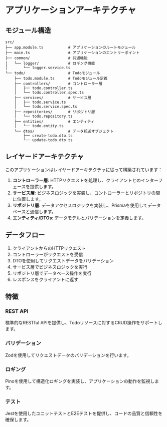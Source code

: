 # アプリケーションアーキテクチャ

## モジュール構造

```
src/
├── app.module.ts           # アプリケーションのルートモジュール
├── main.ts                 # アプリケーションのエントリーポイント
├── common/                 # 共通機能
│   └── logger/             # ロギング機能
│       └── logger.service.ts
└── todo/                   # Todoモジュール
    ├── todo.module.ts      # Todoモジュール定義
    ├── controllers/        # コントローラー層
    │   ├── todo.controller.ts
    │   └── todo.controller.spec.ts
    ├── services/           # サービス層
    │   ├── todo.service.ts
    │   └── todo.service.spec.ts
    ├── repositories/       # リポジトリ層
    │   └── todo.repository.ts
    ├── entities/           # エンティティ
    │   └── todo.entity.ts
    └── dtos/               # データ転送オブジェクト
        ├── create-todo.dto.ts
        └── update-todo.dto.ts
```

## レイヤードアーキテクチャ

このアプリケーションはレイヤードアーキテクチャに従って構築されています：

1. **コントローラー層**: HTTPリクエストを処理し、クライアントとのインターフェースを提供します。
2. **サービス層**: ビジネスロジックを実装し、コントローラーとリポジトリの間に位置します。
3. **リポジトリ層**: データアクセスロジックを実装し、Prismaを使用してデータベースと通信します。
4. **エンティティ/DTOs**: データモデルとバリデーションを定義します。

## データフロー

1. クライアントからのHTTPリクエスト
2. コントローラーがリクエストを受信
3. DTOを使用してリクエストデータをバリデーション
4. サービス層でビジネスロジックを実行
5. リポジトリ層でデータベース操作を実行
6. レスポンスをクライアントに返す

## 特徴

### REST API

標準的なRESTful APIを提供し、Todoリソースに対するCRUD操作をサポートします。

### バリデーション

Zodを使用してリクエストデータのバリデーションを行います。

### ロギング

Pinoを使用して構造化ロギングを実装し、アプリケーションの動作を監視します。

### テスト

Jestを使用したユニットテストとE2Eテストを提供し、コードの品質と信頼性を確保します。 
